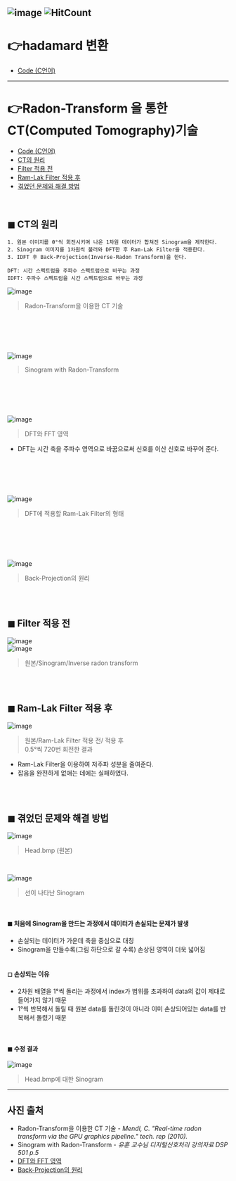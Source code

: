 ![image](https://img.shields.io/github/license/minji-o-j/DSP?style=flat-square)
![HitCount](http://hits.dwyl.com/minji-o-j/DSP.svg) 
---

# 👉hadamard 변환
- [Code (C언어)](https://github.com/minji-o-j/DSP/tree/master/hadamard)  
---

#  👉Radon-Transform 을 통한 CT(Computed Tomography)기술
- [Code (C언어)](https://github.com/minji-o-j/DSP/blob/master/CT/DSP_%EC%B5%9C%EC%A2%85/Project1/test1.cpp) 
- [CT의 원리](#-CT의-원리)  
- [Filter 적용 전](#-Filter-적용-전)  
- [Ram-Lak Filter 적용 후](#-Ram-Lak-Filter-적용-후)  
- [겪었던 문제와 해결 방법](#-겪었던-문제와-해결-방법)  
<br>

## ◼ CT의 원리  
```
1. 원본 이미지를 θ°씩 회전시키며 나온 1차원 데이터가 합쳐진 Sinogram을 제작한다.
2. Sinogram 이미지를 1차원씩 불러와 DFT한 후 Ram-Lak Filter을 적용한다.
3. IDFT 후 Back-Projection(Inverse-Radon Transform)을 한다.

DFT: 시간 스펙트럼을 주파수 스펙트럼으로 바꾸는 과정
IDFT: 주파수 스펙트럼을 시간 스펙트럼으로 바꾸는 과정 
```

![image](https://user-images.githubusercontent.com/45448731/86435959-2edacc80-bd3c-11ea-9862-41ded0e5428e.png)  
> Radon-Transform을 이용한 CT 기술  

<br>

<br>

<br>

<br>

![image](https://user-images.githubusercontent.com/45448731/86508873-789be380-be1e-11ea-8cb6-61b8ca4fcfb5.png)  

> Sinogram with Radon-Transform

<br>

<br>

<br>

<br>

![image](https://user-images.githubusercontent.com/45448731/86539417-27334780-bf37-11ea-8253-e7389961f524.png)  
> DFT와 FFT 영역
-  DFT는 시간 축을 주파수 영역으로 바꿈으로써 신호를 이산 신호로 바꾸어 준다.  

<br>

<br>

<br>

<br>

![image](https://user-images.githubusercontent.com/45448731/86539436-43cf7f80-bf37-11ea-9bbb-d8535476ed6a.png)
> DFT에 적용할 Ram-Lak Filter의 형태
<br>

<br>

<br>

<br>

![image](https://user-images.githubusercontent.com/45448731/86513533-e60f3a80-be45-11ea-93f1-b4830d9c8820.png)
> Back-Projection의 원리 
<br>

<br>

## ◼ Filter 적용 전
![image](https://user-images.githubusercontent.com/45448731/86539143-55b02300-bf35-11ea-98ed-879bf421b868.png)  
![image](https://user-images.githubusercontent.com/45448731/86539173-7d9f8680-bf35-11ea-8d60-2ed3176be9de.png)  
> 원본/Sinogram/Inverse radon transform  
<br>

<br>

## ◼ Ram-Lak Filter 적용 후 
![image](https://user-images.githubusercontent.com/45448731/86539273-1209e900-bf36-11ea-94ad-b6a2575b9404.png)
> 원본/Ram-Lak Filter 적용 전/ 적용 후  
> 0.5°씩 720번 회전한 결과

- Ram-Lak Filter을 이용하여 저주파 성분을 줄여준다.   
- 잡음을 완전하게 없애는 데에는 실패하였다.

<br>

<br>

## ◼ 겪었던 문제와 해결 방법  

![image](https://user-images.githubusercontent.com/45448731/86535963-fd6e2680-bf1e-11ea-9c0b-21da71465e0a.png)
> Head.bmp (원본)  
<br>

![image](https://user-images.githubusercontent.com/45448731/86536150-51c5d600-bf20-11ea-98d3-d9e5790bdfae.png)  
> 선이 나타난 Sinogram  
<br>

#### ◼ 처음에 Sinogram을 만드는 과정에서 **데이터가 손실되는 문제**가 발생  
- 손실되는 데이터가 가운데 축을 중심으로 대칭  
- Sinogram을 만들수록(그림 하단으로 갈 수록) 손상된 영역이 더욱 넓어짐  
  <br>
  
#### ◻ 손상되는 이유  
  - 2차원 배열을 1°씩 돌리는 과정에서 index가 범위를 초과하여 data의 값이 제대로 들어가지 않기 때문  
  - 1°씩 반복해서 돌릴 때 원본 data를 돌린것이 아니라 이미 손상되어있는 data를 반복해서 돌렸기 때문  
  <br>

#### ◼ 수정 결과

![image](https://user-images.githubusercontent.com/45448731/86536163-6904c380-bf20-11ea-843f-765aaf1519a1.png)  
> Head.bmp에 대한 Sinogram

---
## 사진 출처
- Radon-Transform을 이용한 CT 기술 - _Mendl, C. "Real-time radon transform via the GPU graphics pipeline." tech. rep (2010)._  
- Sinogram with Radon-Transform - _유훈 교수님 디지털신호처리 강의자료 DSP 501 p.5_  
- [DFT와 FFT 영역](https://slideplayer.com/slide/5665495/)  
- [Back-Projection의 원리](https://www.researchgate.net/figure/a-Simple-Back-projection-b-Filtered-Back-projection-Steven-et-al-60_fig16_328577692)  
